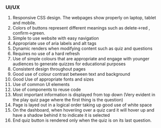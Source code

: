 ### UI/UX
1. Responsive CSS design. The webpages show properly on laptop, tablet and mobile.
2. Colors of buttons represent different meanings such as delete->red , confirm->green.
3. Simple to use website with easy navigation
4. Appropriate use of aria labels and alt tags
5. Dynamic renders when modifying content such as quiz and questions
6. Requires no use of a hard refresh
7. Use of simple colours that are appropriate and engage with younger audiences to generate quizzes for educational purposes
8. Consistent design throughout pages
9. Good use of colour contrast between text and background
10. Good Use of appropriate fonts and sizes
11. Use of common UI elements
12. Use of components to reuse code
13. Most important information is displayed from top down (Very evident in the play quiz page where the first thing is the question)
14. Page is layed out in a logical order taking up good use of white space
15. On the dashboard, when hoveriing over a quiz card it will hover up and have a shadow behind it to indicate it is selected
16. End quiz button is rendered only when the quiz is on its last question.